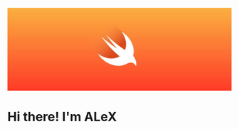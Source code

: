 ![SwiftHeaderPhoto](https://github.com/oliveira-alex/oliveira-alex/blob/main/apple-swift.jpg)
# Hi there! I'm ALeX
